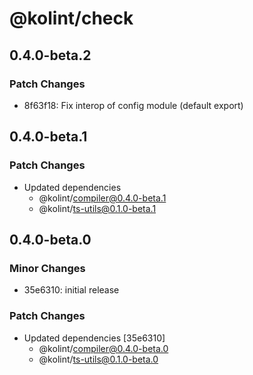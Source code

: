 # @kolint/check

## 0.4.0-beta.2

### Patch Changes

- 8f63f18: Fix interop of config module (default export)

## 0.4.0-beta.1

### Patch Changes

- Updated dependencies
  - @kolint/compiler@0.4.0-beta.1
  - @kolint/ts-utils@0.1.0-beta.1

## 0.4.0-beta.0

### Minor Changes

- 35e6310: initial release

### Patch Changes

- Updated dependencies [35e6310]
  - @kolint/compiler@0.4.0-beta.0
  - @kolint/ts-utils@0.1.0-beta.0

